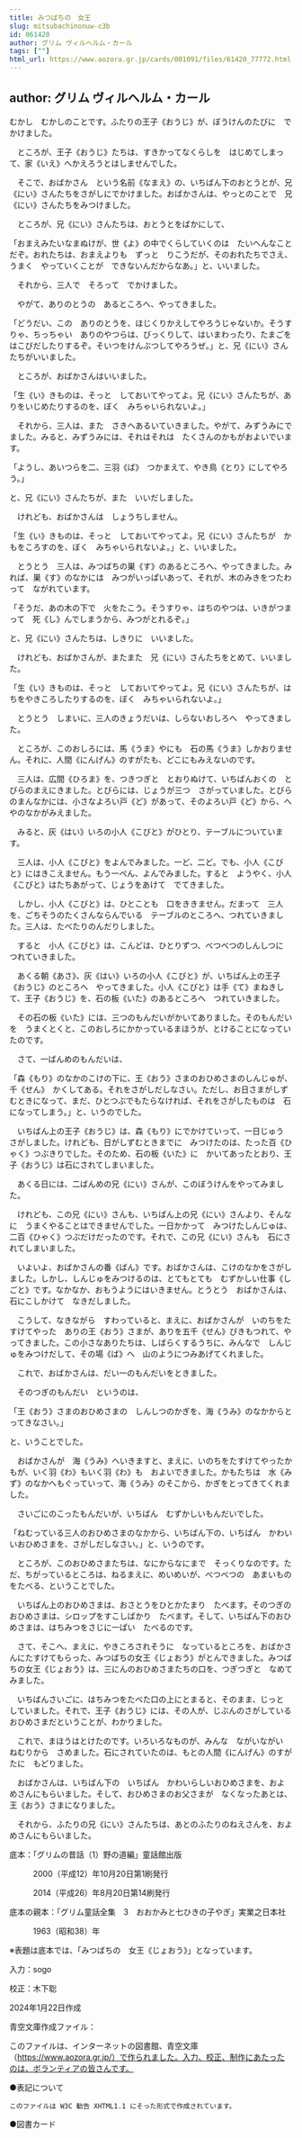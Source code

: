 ```yaml
---
title: みつばちの　女王
slug: mitsubachinonuw-c3b
id: 061420
author: グリム ヴィルヘルム・カール
tags: [""]
html_url: https://www.aozora.gr.jp/cards/001091/files/61420_77772.html
---
```


## author: グリム ヴィルヘルム・カール

むかし　むかしのことです。ふたりの王子《おうじ》が、ぼうけんのたびに　でかけました。

　ところが、王子《おうじ》たちは、すきかってなくらしを　はじめてしまって、家《いえ》へかえろうとはしませんでした。

　そこで、おばかさん　という名前《なまえ》の、いちばん下のおとうとが、兄《にい》さんたちをさがしにでかけました。おばかさんは、やっとのことで　兄《にい》さんたちをみつけました。

　ところが、兄《にい》さんたちは、おとうとをばかにして、

「おまえみたいなまぬけが、世《よ》の中でくらしていくのは　たいへんなことだぞ。おれたちは、おまえよりも　ずっと　りこうだが、そのおれたちでさえ、うまく　やっていくことが　できないんだからなあ。」と、いいました。

　それから、三人で　そろって　でかけました。

　やがて、ありのとうの　あるところへ、やってきました。

「どうだい、この　ありのとうを、ほじくりかえしてやろうじゃないか。そうすりゃ、ちっちゃい　ありのやつらは、びっくりして、はいまわったり、たまごをはこびだしたりするぞ。そいつをけんぶつしてやろうぜ。」と、兄《にい》さんたちがいいました。

　ところが、おばかさんはいいました。

「生《い》きものは、そっと　しておいてやってよ。兄《にい》さんたちが、ありをいじめたりするのを、ぼく　みちゃいられないよ。」

　それから、三人は、また　さきへあるいていきました。やがて、みずうみにでました。みると、みずうみには、それはそれは　たくさんのかもがおよいでいます。

「ようし、あいつらを二、三羽《ば》　つかまえて、やき鳥《とり》にしてやろう。」

と、兄《にい》さんたちが、また　いいだしました。

　けれども、おばかさんは　しょうちしません。

「生《い》きものは、そっと　しておいてやってよ。兄《にい》さんたちが　かもをころすのを、ぼく　みちゃいられないよ。」と、いいました。

　とうとう　三人は、みつばちの巣《す》のあるところへ、やってきました。みれば、巣《す》のなかには　みつがいっぱいあって、それが、木のみきをつたわって　ながれています。

「そうだ、あの木の下で　火をたこう。そうすりゃ、はちのやつは、いきがつまって　死《し》んでしまうから、みつがとれるぞ。」

と、兄《にい》さんたちは、しきりに　いいました。

　けれども、おばかさんが、またまた　兄《にい》さんたちをとめて、いいました。

「生《い》きものは、そっと　しておいてやってよ。兄《にい》さんたちが、はちをやきころしたりするのを、ぼく　みちゃいられないよ。」



　とうとう　しまいに、三人のきょうだいは、しらないおしろへ　やってきました。

　ところが、このおしろには、馬《うま》やにも　石の馬《うま》しかおりません。それに、人間《にんげん》のすがたも、どこにもみえないのです。

　三人は、広間《ひろま》を、つきつぎと　とおりぬけて、いちばんおくの　とびらのまえにきました。とびらには、じょうが三つ　さがっていました。とびらのまんなかには、小さなよろい戸《ど》があって、そのよろい戸《ど》から、へやのなかがみえました。

　みると、灰《はい》いろの小人《こびと》がひとり、テーブルについています。

　三人は、小人《こびと》をよんでみました。一ど、二ど。でも、小人《こびと》にはきこえません。もう一ぺん、よんでみました。すると　ようやく、小人《こびと》はたちあがって、じょうをあけて　でてきました。

　しかし、小人《こびと》は、ひとことも　口をききません。だまって　三人を、ごちそうのたくさんならんでいる　テーブルのところへ、つれていきました。三人は、たべたりのんだりしました。

　すると　小人《こびと》は、こんどは、ひとりずつ、べつべつのしんしつに　つれていきました。

　あくる朝《あさ》、灰《はい》いろの小人《こびと》が、いちばん上の王子《おうじ》のところへ　やってきました。小人《こびと》は手《て》まねきして、王子《おうじ》を、石の板《いた》のあるところへ　つれていきました。

　その石の板《いた》には、三つのもんだいがかいてありました。そのもんだいを　うまくとくと、このおしろにかかっているまほうが、とけることになっていたのです。

　さて、一ばんめのもんだいは、

「森《もり》のなかのこけの下に、王《おう》さまのおひめさまのしんじゅが、千《せん》　かくしてある。それをさがしだしなさい。ただし、お日さまがしずむときになって、まだ、ひとつぶでもたらなければ、それをさがしたものは　石になってしまう。」と、いうのでした。



　いちばん上の王子《おうじ》は、森《もり》にでかけていって、一日じゅう　さがしました。けれども、日がしずむときまでに　みつけたのは、たった百《ひゃく》つぶきりでした。そのため、石の板《いた》に　かいてあったとおり、王子《おうじ》は石にされてしまいました。

　あくる日には、二ばんめの兄《にい》さんが、このぼうけんをやってみました。

　けれども、この兄《にい》さんも、いちばん上の兄《にい》さんより、そんなに　うまくやることはできませんでした。一日かかって　みつけたしんじゅは、二百《ひゃく》つぶだけだったのです。それで、この兄《にい》さんも　石にされてしまいました。



　いよいよ、おばかさんの番《ばん》です。おばかさんは、こけのなかをさがしました。しかし、しんじゅをみつけるのは、とてもとても　むずかしい仕事《しごと》です。なかなか、おもうようにはいきません。とうとう　おばかさんは、石にこしかけて　なきだしました。

　こうして、なきながら　すわっていると、まえに、おばかさんが　いのちをたすけてやった　ありの王《おう》さまが、ありを五千《せん》びきもつれて、やってきました。この小さなありたちは、しばらくするうちに、みんなで　しんじゅをみつけだして、その場《ば》へ　山のようにつみあげてくれました。

　これで、おばかさんは、だい一のもんだいをときました。

　そのつぎのもんだい　というのは、

「王《おう》さまのおひめさまの　しんしつのかぎを、海《うみ》のなかからとってきなさい。」

と、いうことでした。

　おばかさんが　海《うみ》へいきますと、まえに、いのちをたすけてやったかもが、いく羽《わ》もいく羽《わ》も　およいできました。かもたちは　水《みず》のなかへもぐっていって、海《うみ》のそこから、かぎをとってきてくれました。

　さいごにのこったもんだいが、いちばん　むずかしいもんだいでした。

「ねむっている三人のおひめさまのなかから、いちばん下の、いちばん　かわいいおひめさまを、さがしだしなさい。」と、いうのです。

　ところが、このおひめさまたちは、なにからなにまで　そっくりなのです。ただ、ちがっているところは、ねるまえに、めいめいが、べつべつの　あまいものをたべる、ということでした。

　いちばん上のおひめさまは、おさとうをひとかたまり　たべます。そのつぎのおひめさまは、シロップをすこしばかり　たべます。そして、いちばん下のおひめさまは、はちみつをさじに一ぱい　たべるのです。

　さて、そこへ、まえに、やきころされそうに　なっているところを、おばかさんにたすけてもらった、みつばちの女王《じょおう》がとんできました。みつばちの女王《じょおう》は、三にんのおひめさまたちの口を、つぎつぎと　なめてみました。

　いちばんさいごに、はちみつをたべた口の上にとまると、そのまま、じっと　していました。それで、王子《おうじ》には、その人が、じぶんのさがしている　おひめさまだということが、わかりました。

　これで、まほうはとけたのです。いろいろなものが、みんな　ながいながい　ねむりから　さめました。石にされていたのは、もとの人間《にんげん》のすがたに　もどりました。

　おばかさんは、いちばん下の　いちばん　かわいらしいおひめさまを、およめさんにもらいました。そして、おひめさまのお父さまが　なくなったあとは、王《おう》さまになりました。

　それから、ふたりの兄《にい》さんたちは、あとのふたりのねえさんを、およめさんにもらいました。













底本：「グリムの昔話（1）野の道編」童話館出版

　　　2000（平成12）年10月20日第1刷発行

　　　2014（平成26）年8月20日第14刷発行

底本の親本：「グリム童話全集　3　おおかみと七ひきの子やぎ」実業之日本社

　　　1963（昭和38）年

※表題は底本では、「みつばちの　女王《じょおう》」となっています。

入力：sogo

校正：木下聡

2024年1月22日作成

青空文庫作成ファイル：

このファイルは、インターネットの図書館、青空文庫（https://www.aozora.gr.jp/）で作られました。入力、校正、制作にあたったのは、ボランティアの皆さんです。











●表記について


	このファイルは W3C 勧告 XHTML1.1 にそった形式で作成されています。







●図書カード